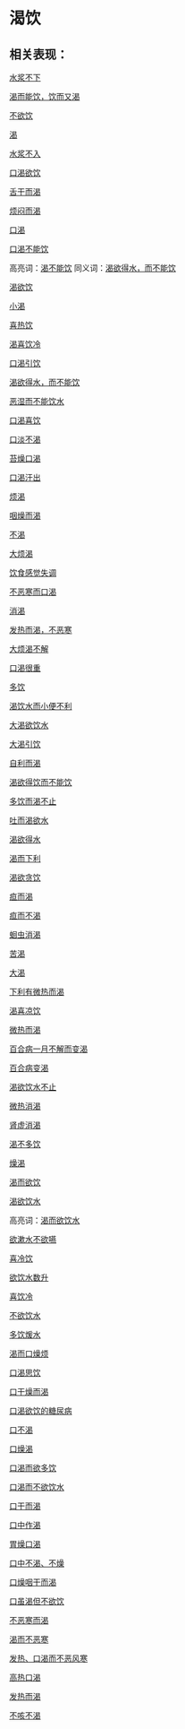 # 渴饮

## 相关表现：

[水浆不下](https://zuoye.gmzyh.com/search?key=水浆不下)
[渴而能饮，饮而又渴](https://zuoye.gmzyh.com/search?key=渴而能饮，饮而又渴)
[不欲饮](https://zuoye.gmzyh.com/search?key=不欲饮)
[渴](https://zuoye.gmzyh.com/search?key=渴)
[水浆不入](https://zuoye.gmzyh.com/search?key=水浆不入)
[口渴欲饮](https://zuoye.gmzyh.com/search?key=口渴欲饮)
[舌干而渴](https://zuoye.gmzyh.com/search?key=舌干而渴)
[烦闷而渴](https://zuoye.gmzyh.com/search?key=烦闷而渴)
[口渴](https://zuoye.gmzyh.com/search?key=口渴)
[口渴不能饮](https://zuoye.gmzyh.com/search?key=口渴不能饮)
高亮词：[渴不能饮](https://zuoye.gmzyh.com/search?key=渴不能饮)  同义词：[渴欲得水，而不能饮](https://zuoye.gmzyh.com/search?key=渴欲得水，而不能饮)
[渴欲饮](https://zuoye.gmzyh.com/search?key=渴欲饮)
[小渴](https://zuoye.gmzyh.com/search?key=小渴)
[喜热饮](https://zuoye.gmzyh.com/search?key=喜热饮)
[渴喜饮冷](https://zuoye.gmzyh.com/search?key=渴喜饮冷)
[口渴引饮](https://zuoye.gmzyh.com/search?key=口渴引饮)
[渴欲得水，而不能饮](https://zuoye.gmzyh.com/search?key=渴欲得水，而不能饮)
[恶湿而不能饮水](https://zuoye.gmzyh.com/search?key=恶湿而不能饮水)
[口渴喜饮](https://zuoye.gmzyh.com/search?key=口渴喜饮)
[口淡不渴](https://zuoye.gmzyh.com/search?key=口淡不渴)
[苔燥口渴](https://zuoye.gmzyh.com/search?key=苔燥口渴)
[口渴汗出](https://zuoye.gmzyh.com/search?key=口渴汗出)
[烦渴](https://zuoye.gmzyh.com/search?key=烦渴)
[咽燥而渴](https://zuoye.gmzyh.com/search?key=咽燥而渴)
[不渴](https://zuoye.gmzyh.com/search?key=不渴)
[大烦渴](https://zuoye.gmzyh.com/search?key=大烦渴)
[饮食感觉失调](https://zuoye.gmzyh.com/search?key=饮食感觉失调)
[不恶寒而口渴](https://zuoye.gmzyh.com/search?key=不恶寒而口渴)
[消渴](https://zuoye.gmzyh.com/search?key=消渴)
[发热而渴，不恶寒](https://zuoye.gmzyh.com/search?key=发热而渴，不恶寒)
[大烦渴不解](https://zuoye.gmzyh.com/search?key=大烦渴不解)
[口渴很重](https://zuoye.gmzyh.com/search?key=口渴很重)
[多饮](https://zuoye.gmzyh.com/search?key=多饮)
[渴饮水而小便不利](https://zuoye.gmzyh.com/search?key=渴饮水而小便不利)
[大渴欲饮水](https://zuoye.gmzyh.com/search?key=大渴欲饮水)
[大渴引饮](https://zuoye.gmzyh.com/search?key=大渴引饮)
[自利而渴](https://zuoye.gmzyh.com/search?key=自利而渴)
[渴欲得饮而不能饮](https://zuoye.gmzyh.com/search?key=渴欲得饮而不能饮)
[多饮而渴不止](https://zuoye.gmzyh.com/search?key=多饮而渴不止)
[吐而渴欲水](https://zuoye.gmzyh.com/search?key=吐而渴欲水)
[渴欲得水](https://zuoye.gmzyh.com/search?key=渴欲得水)
[渴而下利](https://zuoye.gmzyh.com/search?key=渴而下利)
[渴欲贪饮](https://zuoye.gmzyh.com/search?key=渴欲贪饮)
[疸而渴](https://zuoye.gmzyh.com/search?key=疸而渴)
[疸而不渴](https://zuoye.gmzyh.com/search?key=疸而不渴)
[蛔虫消渴](https://zuoye.gmzyh.com/search?key=蛔虫消渴)
[苦渴](https://zuoye.gmzyh.com/search?key=苦渴)
[大渴](https://zuoye.gmzyh.com/search?key=大渴)
[下利有微热而渴](https://zuoye.gmzyh.com/search?key=下利有微热而渴)
[渴喜凉饮](https://zuoye.gmzyh.com/search?key=渴喜凉饮)
[微热而渴](https://zuoye.gmzyh.com/search?key=微热而渴)
[百合病一月不解而变渴](https://zuoye.gmzyh.com/search?key=百合病一月不解而变渴)
[百合病变渴](https://zuoye.gmzyh.com/search?key=百合病变渴)
[渴欲饮水不止](https://zuoye.gmzyh.com/search?key=渴欲饮水不止)
[微热消渴](https://zuoye.gmzyh.com/search?key=微热消渴)
[肾虚消渴](https://zuoye.gmzyh.com/search?key=肾虚消渴)
[渴不多饮](https://zuoye.gmzyh.com/search?key=渴不多饮)
[燥渴](https://zuoye.gmzyh.com/search?key=燥渴)
[渴而欲饮](https://zuoye.gmzyh.com/search?key=渴而欲饮)
[渴欲饮水](https://zuoye.gmzyh.com/search?key=渴欲饮水)
高亮词：[渴而欲饮水](https://zuoye.gmzyh.com/search?key=渴而欲饮水)  
[欲漱水不欲嚥](https://zuoye.gmzyh.com/search?key=欲漱水不欲嚥)
[喜冷饮](https://zuoye.gmzyh.com/search?key=喜冷饮)
[欲饮水数升](https://zuoye.gmzyh.com/search?key=欲饮水数升)
[喜饮冷](https://zuoye.gmzyh.com/search?key=喜饮冷)
[不欲饮水](https://zuoye.gmzyh.com/search?key=不欲饮水)
[多饮煖水](https://zuoye.gmzyh.com/search?key=多饮煖水)
[渴而口燥烦](https://zuoye.gmzyh.com/search?key=渴而口燥烦)
[口渴思饮](https://zuoye.gmzyh.com/search?key=口渴思饮)
[口干燥而渴](https://zuoye.gmzyh.com/search?key=口干燥而渴)
[口渴欲饮的糖尿病](https://zuoye.gmzyh.com/search?key=口渴欲饮的糖尿病)
[口不渴](https://zuoye.gmzyh.com/search?key=口不渴)
[口燥渴](https://zuoye.gmzyh.com/search?key=口燥渴)
[口渴而欲多饮](https://zuoye.gmzyh.com/search?key=口渴而欲多饮)
[口渴而不欲饮水](https://zuoye.gmzyh.com/search?key=口渴而不欲饮水)
[口干而渴](https://zuoye.gmzyh.com/search?key=口干而渴)
[口中作渴](https://zuoye.gmzyh.com/search?key=口中作渴)
[胃燥口渴](https://zuoye.gmzyh.com/search?key=胃燥口渴)
[口中不渴、不燥](https://zuoye.gmzyh.com/search?key=口中不渴、不燥)
[口燥咽干而渴](https://zuoye.gmzyh.com/search?key=口燥咽干而渴)
[口虽渴但不欲饮](https://zuoye.gmzyh.com/search?key=口虽渴但不欲饮)
[不恶寒而渴](https://zuoye.gmzyh.com/search?key=不恶寒而渴)
[渴而不恶寒](https://zuoye.gmzyh.com/search?key=渴而不恶寒)
[发热、口渴而不恶风寒](https://zuoye.gmzyh.com/search?key=发热、口渴而不恶风寒)
[高热口渴](https://zuoye.gmzyh.com/search?key=高热口渴)
[发热而渴](https://zuoye.gmzyh.com/search?key=发热而渴)
[不咳不渴](https://zuoye.gmzyh.com/search?key=不咳不渴)